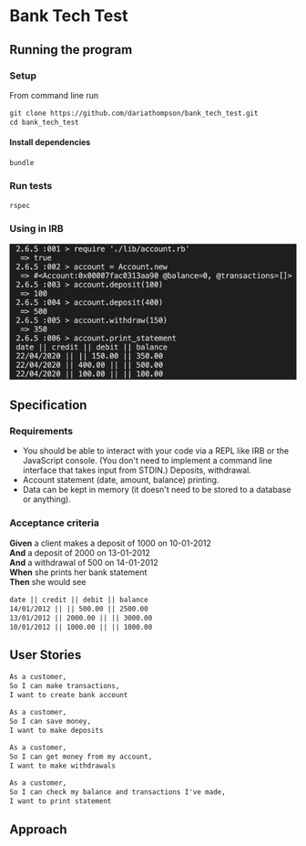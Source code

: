 # Bank Tech Test
## Running the program
### Setup
From command line run
```
git clone https://github.com/dariathompson/bank_tech_test.git
cd bank_tech_test
```
#### Install dependencies
```
bundle
```
### Run tests
```
rspec
```
### Using in IRB
![Example using in IRB](./assets/example.png)
## Specification
### Requirements
* You should be able to interact with your code via a REPL like IRB or the JavaScript console. (You don't need to implement a command line interface that takes input from STDIN.)
Deposits, withdrawal.
* Account statement (date, amount, balance) printing.
* Data can be kept in memory (it doesn't need to be stored to a database or anything).

### Acceptance criteria
**Given** a client makes a deposit of 1000 on 10-01-2012\
**And** a deposit of 2000 on 13-01-2012\
**And** a withdrawal of 500 on 14-01-2012\
**When** she prints her bank statement\
**Then** she would see
```
date || credit || debit || balance
14/01/2012 || || 500.00 || 2500.00
13/01/2012 || 2000.00 || || 3000.00
10/01/2012 || 1000.00 || || 1000.00
```

## User Stories
```
As a customer,
So I can make transactions,
I want to create bank account
```
```
As a customer,
So I can save money,
I want to make deposits
```
```
As a customer,
So I can get money from my account,
I want to make withdrawals
```
```
As a customer,
So I can check my balance and transactions I've made,
I want to print statement
```
## Approach

